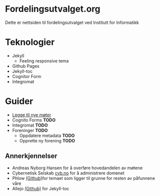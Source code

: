 # Fordelingsutvalget.org

Dette er nettsiden til fordelingsutvalget ved Institutt for Informatikk

# Teknologier

- Jekyll
    - Feeling responsive tema
- Github Pages
- Jekyll-toc 
- Cognitor Form
- Integromat



# Guider

* [Legge til nye møter](howtos/new_meetings.md)
* Cognito Forms **TODO**
* Integromat **TODO**
* Foreninger **TODO**
    * Oppdatere metadata **TODO**
    * Opprette ny forening **TODO**
## Annerkjennelser

- Andreas Nyborg Hansen for å overføre hovedandelen av møtene 
- Cybernetisk Selskab [cyb.no](cyb.no) for å administrere domenet
- Phlow [(Github)](https://github.com/Phlow/feeling-responsive)for temaet som ligger til grunne for resten av påfunnene våre
- Allejo [(Github)](https://github.com/allejo/jekyll-toc) for Jekyll-toc